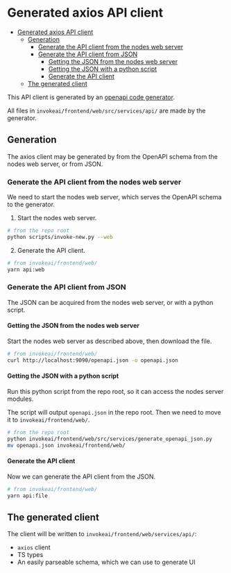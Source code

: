 # Generated axios API client

- [Generated axios API client](#generated-axios-api-client)
  - [Generation](#generation)
    - [Generate the API client from the nodes web server](#generate-the-api-client-from-the-nodes-web-server)
    - [Generate the API client from JSON](#generate-the-api-client-from-json)
      - [Getting the JSON from the nodes web server](#getting-the-json-from-the-nodes-web-server)
      - [Getting the JSON with a python script](#getting-the-json-with-a-python-script)
      - [Generate the API client](#generate-the-api-client)
  - [The generated client](#the-generated-client)

This API client is generated by an [openapi code generator](https://github.com/ferdikoomen/openapi-typescript-codegen).

All files in `invokeai/frontend/web/src/services/api/` are made by the generator.

## Generation

The axios client may be generated by from the OpenAPI schema from the nodes web server, or from JSON.

### Generate the API client from the nodes web server

We need to start the nodes web server, which serves the OpenAPI schema to the generator.

1. Start the nodes web server.

```bash
# from the repo root
python scripts/invoke-new.py --web
```

2. Generate the API client.

```bash
# from invokeai/frontend/web/
yarn api:web
```

### Generate the API client from JSON

The JSON can be acquired from the nodes web server, or with a python script.

#### Getting the JSON from the nodes web server

Start the nodes web server as described above, then download the file.

```bash
# from invokeai/frontend/web/
curl http://localhost:9090/openapi.json -o openapi.json
```

#### Getting the JSON with a python script

Run this python script from the repo root, so it can access the nodes server modules.

The script will output `openapi.json` in the repo root. Then we need to move it to `invokeai/frontend/web/`.

```bash
# from the repo root
python invokeai/frontend/web/src/services/generate_openapi_json.py
mv openapi.json invokeai/frontend/web/
```

#### Generate the API client

Now we can generate the API client from the JSON.

```bash
# from invokeai/frontend/web/
yarn api:file
```

## The generated client

The client will be written to `invokeai/frontend/web/services/api/`:

- `axios` client
- TS types
- An easily parseable schema, which we can use to generate UI
